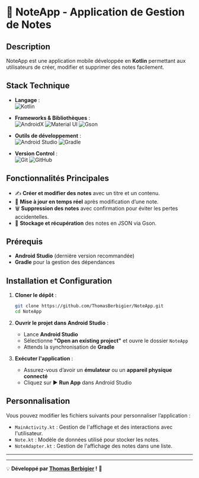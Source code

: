 # 📝 NoteApp - Application de Gestion de Notes

## Description
NoteApp est une application mobile développée en **Kotlin** permettant aux utilisateurs de créer, modifier et supprimer des notes facilement.

## Stack Technique

- **Langage** :  
  ![Kotlin](https://img.shields.io/badge/Kotlin-0095D5?style=for-the-badge&logo=kotlin&logoColor=white)

- **Frameworks & Bibliothèques** :  
  ![AndroidX](https://img.shields.io/badge/AndroidX-3DDC84?style=for-the-badge&logo=android&logoColor=white)
  ![Material UI](https://img.shields.io/badge/Material_UI-757575?style=for-the-badge&logo=material-design&logoColor=white)
  ![Gson](https://img.shields.io/badge/Gson-FF6F00?style=for-the-badge&logo=google&logoColor=white)

- **Outils de développement** :  
  ![Android Studio](https://img.shields.io/badge/Android_Studio-3DDC84?style=for-the-badge&logo=android-studio&logoColor=white)
  ![Gradle](https://img.shields.io/badge/Gradle-02303A?style=for-the-badge&logo=gradle&logoColor=white)

- **Version Control** :  
  ![Git](https://img.shields.io/badge/Git-F05032?style=for-the-badge&logo=git&logoColor=white)
  ![GitHub](https://img.shields.io/badge/GitHub-181717?style=for-the-badge&logo=github&logoColor=white)

## Fonctionnalités Principales

- ✍️ **Créer et modifier des notes** avec un titre et un contenu.
- 🔄 **Mise à jour en temps réel** après modification d’une note.
- 🗑️ **Suppression des notes** avec confirmation pour éviter les pertes accidentelles.
- 📂 **Stockage et récupération** des notes en JSON via Gson.

## Prérequis

- **Android Studio** (dernière version recommandée)
- **Gradle** pour la gestion des dépendances

## Installation et Configuration

1. **Cloner le dépôt** :

   ```bash
   git clone https://github.com/ThomasBerbigier/NoteApp.git
   cd NoteApp
   
2. **Ouvrir le projet dans Android Studio** :
   - Lance **Android Studio**
   - Sélectionne **"Open an existing project"** et ouvre le dossier `NoteApp`
   - Attends la synchronisation de **Gradle**

3. **Exécuter l'application** :
   - Assurez-vous d’avoir un **émulateur** ou un **appareil physique connecté**
   - Cliquez sur ▶️ **Run App** dans Android Studio

## Personnalisation

Vous pouvez modifier les fichiers suivants pour personnaliser l’application :

- `MainActivity.kt` : Gestion de l'affichage et des interactions avec l'utilisateur.
- `Note.kt` : Modèle de données utilisé pour stocker les notes.
- `NoteAdapter.kt` : Gestion de l'affichage des notes dans une liste.

---

---

💡 **Développé par [Thomas Berbigier](https://github.com/ThomasBerbigier) !** 🚀

